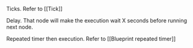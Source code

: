 
Ticks. Refer to [[Tick]]

Delay. That node will make the execution wait X seconds before running next node.

Repeated timer then execution. Refer to [[Blueprint repeated timer]]

